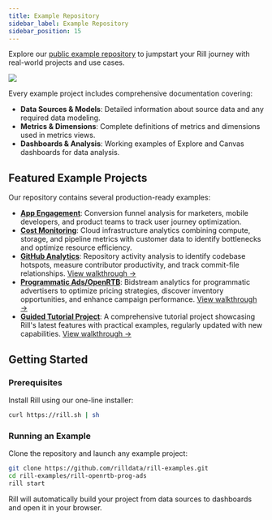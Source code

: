 ```yaml
---
title: Example Repository
sidebar_label: Example Repository
sidebar_position: 15
---
```


Explore our [public example repository](https://github.com/rilldata/rill-examples/) to jumpstart your Rill journey with real-world projects and use cases.

<img src = '/img/tutorials/rill-basics/new-rill-project.png' class='rounded-gif' />
<br />

Every example project includes comprehensive documentation covering:

- **Data Sources & Models**: Detailed information about source data and any required data modeling.
- **Metrics & Dimensions**: Complete definitions of metrics and dimensions used in metrics views.
- **Dashboards & Analysis**: Working examples of Explore and Canvas dashboards for data analysis.

## Featured Example Projects

Our repository contains several production-ready examples:

- **[App Engagement](https://github.com/rilldata/rill-examples/tree/main/rill-app-engagement)**: Conversion funnel analysis for marketers, mobile developers, and product teams to track user journey optimization.
- **[Cost Monitoring](https://github.com/rilldata/rill-examples/tree/main/rill-cost-monitoring)**: Cloud infrastructure analytics combining compute, storage, and pipeline metrics with customer data to identify bottlenecks and optimize resource efficiency.
- **[GitHub Analytics](https://github.com/rilldata/rill-examples/tree/main/rill-github-analytics)**: Repository activity analysis to identify codebase hotspots, measure contributor productivity, and track commit-file relationships. [View walkthrough →](/guides/github-analytics)
- **[Programmatic Ads/OpenRTB](https://github.com/rilldata/rill-examples/tree/main/rill-openrtb-prog-ads)**: Bidstream analytics for programmatic advertisers to optimize pricing strategies, discover inventory opportunities, and enhance campaign performance. [View walkthrough →](/guides/openrtb-analytics)
- **[Guided Tutorial Project](https://github.com/rilldata/rill-examples/tree/main/my-rill-tutorial)**: A comprehensive tutorial project showcasing Rill's latest features with practical examples, regularly updated with new capabilities. [View walkthrough →](/guides/tutorial/rill-basics/launch)

## Getting Started

### Prerequisites

Install Rill using our one-line installer:

```bash
curl https://rill.sh | sh
```

### Running an Example

Clone the repository and launch any example project:

```bash
git clone https://github.com/rilldata/rill-examples.git
cd rill-examples/rill-openrtb-prog-ads
rill start
```

Rill will automatically build your project from data sources to dashboards and open it in your browser.

